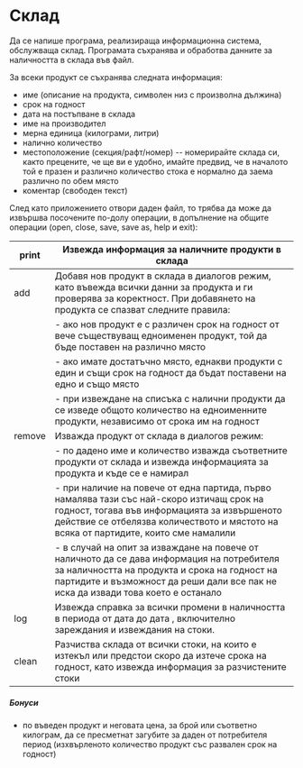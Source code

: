 # Склад

Да се напише програма, реализираща информационна система, обслужваща склад. Програмата съхранява и обработва данните за наличността в склада във файл.

За всеки продукт се съхранява следната информация:

  - име (описание на продукта, символен низ с произволна дължина)
  - срок на годност
  - дата на постъпване в склада
  - име на производител
  - мерна единица (килограми, литри)
  - налично количество
  - местоположение (секция/рафт/номер)
-- номерирайте склада си, както прецените, че ще ви е удобно, имайте предвид, че в началото той е празен и различно количество стока е нормално да заема различно по обем място
- коментар (свободен текст)

След като приложението отвори даден файл, то трябва да може да извършва посочените по-долу операции, в допълнение на общите операции (open, close, save, save as, help и exit):

| print | Извежда информация за наличните продукти в склада |
|------|-------|
| add |Добавя нов продукт в склада в диалогов режим, като въвежда всички данни за продукта и ги проверява за коректност. При добавянето на продукта се спазват следните правила: |
||- ако нов продукт е с различен срок на годност от вече съществуващ едноименен продукт, той да бъде поставен на различно място
|| - ако имате достатъчно място, еднакви продукти с един и същи срок на годност да бъдат поставени на едно и също място
||- при извеждане на списъка с налични продукти да се изведе общото количество на едноименните продукти, независимо от срока им на годност |
| remove | Изважда продукт от склада в диалогов режим:|
||- по дадено име и количество изважда съответните продукти от склада и извежда информацията за продукта и къде се е намирал
|| - при наличие на повече от една партида, първо намалява тази със най-скоро изтичащ срок на годност, тогава във информацията за извършеното действие се отбелязва количеството и мястото на всяка от партидите, които сме намалили
||- в случай на опит за изваждане на повече от наличното да се дава информация на потребителя за наличността на продукта и срока на годност на партидите и възможност да реши дали все пак не иска да извади това което е останало|
| log <from> <to> | Извежда справка за всички промени в наличността в периода от дата <from> до дата <to>, включително зареждания и извеждания на стоки. |
| clean | Разчиства склада от всички стоки, на които е изтекъл или предстои скоро да изтече срока на годност, като извежда информация за разчистените стоки

##### Бонуси
 - по въведен продукт и неговата цена, за брой или съответно килограм, да се пресметнат загубите за даден от потребителя период (изхвърленото количество продукт със развален срок на годност)


   [dill]: <https://github.com/joemccann/dillinger>
   [git-repo-url]: <https://github.com/joemccann/dillinger.git>
   [john gruber]: <http://daringfireball.net>
   [df1]: <http://daringfireball.net/projects/markdown/>
   [markdown-it]: <https://github.com/markdown-it/markdown-it>
   [Ace Editor]: <http://ace.ajax.org>
   [node.js]: <http://nodejs.org>
   [Twitter Bootstrap]: <http://twitter.github.com/bootstrap/>
   [jQuery]: <http://jquery.com>
   [@tjholowaychuk]: <http://twitter.com/tjholowaychuk>
   [express]: <http://expressjs.com>
   [AngularJS]: <http://angularjs.org>
   [Gulp]: <http://gulpjs.com>

   [PlDb]: <https://github.com/joemccann/dillinger/tree/master/plugins/dropbox/README.md>
   [PlGh]: <https://github.com/joemccann/dillinger/tree/master/plugins/github/README.md>
   [PlGd]: <https://github.com/joemccann/dillinger/tree/master/plugins/googledrive/README.md>
   [PlOd]: <https://github.com/joemccann/dillinger/tree/master/plugins/onedrive/README.md>
   [PlMe]: <https://github.com/joemccann/dillinger/tree/master/plugins/medium/README.md>
   [PlGa]: <https://github.com/RahulHP/dillinger/blob/master/plugins/googleanalytics/README.md>
